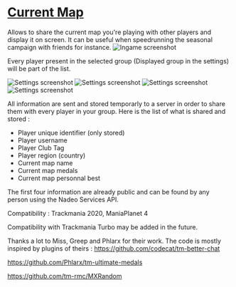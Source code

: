 # [Current Map](https://openplanet.dev/plugin/currentmap)

  

Allows to share the current map you're playing with other players and display it on screen. It can be useful when speedrunning the seasonal campaign with friends for instance.
![Ingame screenshot](https://i.imgur.com/rU4WQlQ.png)

Every player present in the selected group (Displayed group in the settings) will be part of the list.

![Settings screenshot](https://i.imgur.com/V461bMG.png)
![Settings screenshot](https://i.imgur.com/N2g5us8.png)
![Settings screenshot](https://i.imgur.com/D2F1EQK.png)
![Settings screenshot](https://i.imgur.com/GzlAeU3.png)

All information are sent and stored temporarly to a server in order to share them with every player in your group. Here is the list of what is shared and stored :

 - Player unique identifier (only stored)
 - Player username
 - Player Club Tag
 - Player region (country)
 - Current map name
 - Current map medals
 - Current map personnal best

The first four information are already public and can be found by any person using the Nadeo Services API.

Compatibility : Trackmania 2020, ManiaPlanet 4

Compatibility with Trackmania Turbo may be added in the future.

Thanks a lot to Miss, Greep and Phlarx for their work. The code is mostly inspired by plugins of theirs :
https://github.com/codecat/tm-better-chat

https://github.com/Phlarx/tm-ultimate-medals

https://github.com/tm-rmc/MXRandom
